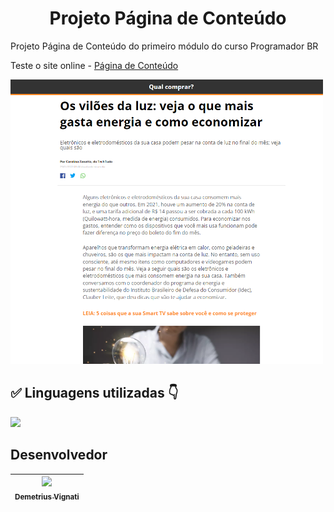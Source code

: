 <h1 align="center">Projeto Página de Conteúdo</h1>
<p>Projeto Página de Conteúdo do primeiro módulo do curso Programador BR</p>

Teste o site online - [Página de Conteúdo](https://www.google.com)

<img width="500" alt="Imagem do site" src="https://github.com/demetriusvas/Pagina-de-Conteudo/blob/main/assets/screenshot/Screenshot%20do%20site%20-%201.png">

## ✅ Linguagens utilizadas 👇

<p align="left">
  <a href="#">
    <img src="https://skillicons.dev/icons?i=html,css" />
  </a>
</p>

## Desenvolvedor

| [<img src="https://avatars.githubusercontent.com/u/22012261?s=400&v=4" width=115><br><sub>Demetrius Vignati</sub>](https://github.com/demetriusvas) |
| :---: |